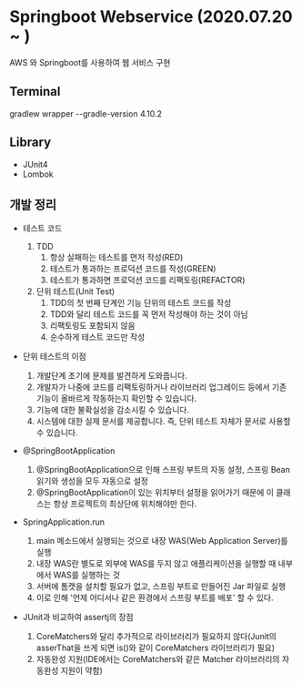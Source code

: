 # Springboot Webservice (2020.07.20 ~ )
AWS 와 Springboot를 사용하여 웹 서비스 구현

## Terminal
gradlew wrapper --gradle-version 4.10.2

## Library
* JUnit4
* Lombok

## 개발 정리
* 테스트 코드
    1. TDD
        1. 항상 실패하는 테스트를 먼저 작성(RED)
        2. 테스트가 통과하는 프로덕션 코드를 작성(GREEN)
        3. 테스트가 통과하면 프로덕션 코드를 리팩토링(REFACTOR)
    2. 단위 테스트(Unit Test)
        1. TDD의 첫 번째 단계인 기능 단위의 테스트 코드를 작성
        2. TDD와 달리 테스트 코드를 꼭 먼저 작성해야 하는 것이 아님
        3. 리팩토링도 포함되지 않음
        4. 순수하게 테스트 코드만 작성
        
* 단위 테스트의 이점
    1. 개발단계 초기에 문제를 발견하게 도와줍니다.
    2. 개발자가 나중에 코드를 리팩토링하거나 라이브러리 업그레이드 등에서 기존 기능이 올바르게 작동하는지 확인할 수 있습니다.
    3. 기능에 대한 불확실성을 감소시킬 수 있습니다.
    4. 시스템에 대한 실제 문서를 제공합니다. 즉, 단위 테스트 자체가 문서로 사용할 수 있습니다.
    
* @SpringBootApplication
    1. @SpringBootApplication으로 인해 스프링 부트의 자동 설정, 스프링 Bean 읽기와 생성을 모두 자동으로 설정
    2. @SpringBootApplication이 있는 위치부터 설정을 읽어가기 때문에 이 클래스는 항상 프로젝트의 최상단에 위치해야만 한다.

* SpringApplication.run
    1. main 메소드에서 실행되는 것으로 내장 WAS(Web Application Server)를 실행
    2. 내장 WAS란 별도로 외부에 WAS를 두지 않고 애플리케이션을 실행할 때 내부에서 WAS를 실행하는 것
    3. 서버에 톰캣을 설치할 필요가 없고, 스프링 부트로 만들어진 Jar 파일로 실행
    4. 이로 인해 '언제 어디서나 같은 환경에서 스프링 부트를 배포' 할 수 있다.
    
* JUnit과 비교하여 assertj의 장점
    1. CoreMatchers와 달리 추가적으로 라이브러리가 필요하지 않다(Junit의 asserThat을 쓰게 되면 is()와 같이 CoreMatchers 라이브러리가 필요)
    2. 자동완성 지원(IDE에서는 CoreMatchers와 같은 Matcher 라이브러리의 자동완성 지원이 약함)


